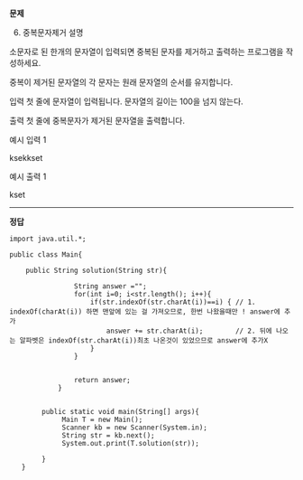 **문제**

6. 중복문자제거
   설명

소문자로 된 한개의 문자열이 입력되면 중복된 문자를 제거하고 출력하는 프로그램을 작성하세요.

중복이 제거된 문자열의 각 문자는 원래 문자열의 순서를 유지합니다.

입력
첫 줄에 문자열이 입력됩니다. 문자열의 길이는 100을 넘지 않는다.

출력
첫 줄에 중복문자가 제거된 문자열을 출력합니다.

예시 입력 1

ksekkset

예시 출력 1

kset

---

**정답**

```
import java.util.*;

public class Main{

    public String solution(String str){

                String answer ="";
                for(int i=0; i<str.length(); i++){
                    if(str.indexOf(str.charAt(i))==i) { // 1. indexOf(charAt(i)) 하면 맨앞에 있는 걸 가져오므로, 한번 나왔을때만 ! answer에 추가
                        answer += str.charAt(i);        // 2. 뒤에 나오는 알파벳은 indexOf(str.charAt(i))최초 나온것이 있었으므로 answer에 추가X
                    }
                }


                return answer;
            }


        public static void main(String[] args){
             Main T = new Main();
             Scanner kb = new Scanner(System.in);
             String str = kb.next();
             System.out.print(T.solution(str));

        }
   }


```
